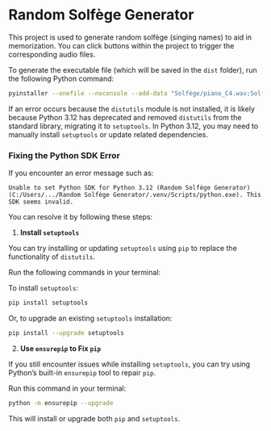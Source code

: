 # Random Solfège Generator

This project is used to generate random solfège (singing names) to aid in memorization. You can click buttons within the project to trigger the corresponding audio files.

To generate the executable file (which will be saved in the `dist` folder), run the following Python command:

```bash
pyinstaller --onefile --noconsole --add-data "Solfège/piano_C4.wav;Solfège" --add-data "Solfège/piano_D4.wav;Solfège" --add-data "Solfège/piano_E4.wav;Solfège" --add-data "Solfège/piano_F4.wav;Solfège" --add-data "Solfège/piano_G4.wav;Solfège" --add-data "Solfège/piano_A4.wav;Solfège" --add-data "Solfège/piano_B4.wav;Solfège" Random_Solfège_Generator.py
```

If an error occurs because the `distutils` module is not installed, it is likely because Python 3.12 has deprecated and removed `distutils` from the standard library, migrating it to `setuptools`. In Python 3.12, you may need to manually install `setuptools` or update related dependencies.

### Fixing the Python SDK Error

If you encounter an error message such as:

`Unable to set Python SDK for Python 3.12 (Random Solfège Generator) (C:/Users/.../Random Solfège Generator/.venv/Scripts/python.exe). This SDK seems invalid.`

You can resolve it by following these steps:

1. **Install `setuptools`**

You can try installing or updating `setuptools` using `pip` to replace the functionality of `distutils`.

Run the following commands in your terminal:

To install `setuptools`:

```bash
pip install setuptools
```

Or, to upgrade an existing `setuptools` installation:

```bash
pip install --upgrade setuptools
```

2. **Use `ensurepip` to Fix `pip`**

If you still encounter issues while installing `setuptools`, you can try using Python’s built-in `ensurepip` tool to repair `pip`.

Run this command in your terminal:

```bash
python -m ensurepip --upgrade
```

This will install or upgrade both `pip` and `setuptools`.
